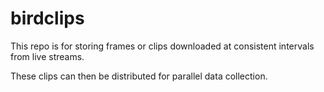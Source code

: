 # birdclips

This repo is for storing frames or clips downloaded at consistent intervals from live streams.  

These clips can then be distributed for parallel data collection.
